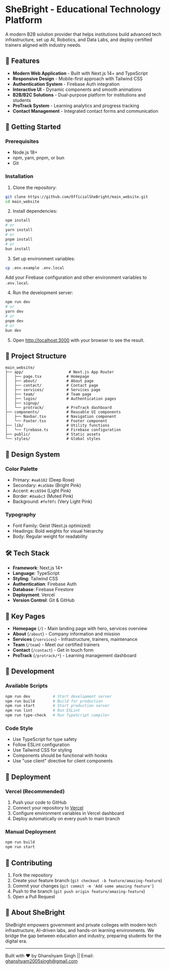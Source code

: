 # SheBright - Educational Technology Platform

A modern B2B solution provider that helps institutions build advanced tech infrastructure, set up AI, Robotics, and Data Labs, and deploy certified trainers aligned with industry needs.

## 🌟 Features

- **Modern Web Application** - Built with Next.js 14+ and TypeScript
- **Responsive Design** - Mobile-first approach with Tailwind CSS
- **Authentication System** - Firebase Auth integration
- **Interactive UI** - Dynamic components and smooth animations
- **B2B/B2C Solutions** - Dual-purpose platform for institutions and students
- **ProTrack System** - Learning analytics and progress tracking
- **Contact Management** - Integrated contact forms and communication

## 🚀 Getting Started

### Prerequisites

- Node.js 18+ 
- npm, yarn, pnpm, or bun
- Git

### Installation

1. Clone the repository:
```bash
git clone https://github.com/OfficialSheBright/main_website.git
cd main_website
```

2. Install dependencies:
```bash
npm install
# or
yarn install
# or
pnpm install
# or
bun install
```

3. Set up environment variables:
```bash
cp .env.example .env.local
```

Add your Firebase configuration and other environment variables to `.env.local`.

4. Run the development server:
```bash
npm run dev
# or
yarn dev
# or
pnpm dev
# or
bun dev
```

5. Open [http://localhost:3000](http://localhost:3000) with your browser to see the result.

## 📁 Project Structure

```
main_website/
├── app/                    # Next.js App Router
│   ├── page.tsx           # Homepage
│   ├── about/             # About page
│   ├── contact/           # Contact page
│   ├── services/          # Services page
│   ├── team/              # Team page
│   ├── login/             # Authentication pages
│   ├── signup/            
│   └── protrack/          # ProTrack dashboard
├── components/            # Reusable UI components
│   ├── Navbar.tsx         # Navigation component
│   └── Footer.tsx         # Footer component
├── lib/                   # Utility functions
│   └── firebase.ts        # Firebase configuration
├── public/                # Static assets
└── styles/                # Global styles
```

## 🎨 Design System

### Color Palette
- Primary: `#aa6182` (Deep Rose)
- Secondary: `#ca5b8e` (Bright Pink)
- Accent: `#cc6594` (Light Pink)
- Border: `#daabc3` (Muted Pink)
- Background: `#fef0fc` (Very Light Pink)

### Typography
- Font Family: Geist (Next.js optimized)
- Headings: Bold weights for visual hierarchy
- Body: Regular weight for readability

## 🛠️ Tech Stack

- **Framework**: Next.js 14+
- **Language**: TypeScript
- **Styling**: Tailwind CSS
- **Authentication**: Firebase Auth
- **Database**: Firebase Firestore
- **Deployment**: Vercel
- **Version Control**: Git & GitHub

## 📱 Key Pages

- **Homepage** (`/`) - Main landing page with hero, services overview
- **About** (`/about`) - Company information and mission
- **Services** (`/services`) - Infrastructure, trainers, maintenance
- **Team** (`/team`) - Meet our certified trainers
- **Contact** (`/contact`) - Get in touch form
- **ProTrack** (`/protrack/*`) - Learning management dashboard

## 🔧 Development

### Available Scripts

```bash
npm run dev          # Start development server
npm run build        # Build for production
npm run start        # Start production server
npm run lint         # Run ESLint
npm run type-check   # Run TypeScript compiler
```

### Code Style

- Use TypeScript for type safety
- Follow ESLint configuration
- Use Tailwind CSS for styling
- Components should be functional with hooks
- Use "use client" directive for client components

## 🚀 Deployment

### Vercel (Recommended)

1. Push your code to GitHub
2. Connect your repository to [Vercel](https://vercel.com)
3. Configure environment variables in Vercel dashboard
4. Deploy automatically on every push to main branch

### Manual Deployment

```bash
npm run build
npm run start
```

## 🤝 Contributing

1. Fork the repository
2. Create your feature branch (`git checkout -b feature/amazing-feature`)
3. Commit your changes (`git commit -m 'Add some amazing feature'`)
4. Push to the branch (`git push origin feature/amazing-feature`)
5. Open a Pull Request


## 🏢 About SheBright

SheBright empowers government and private colleges with modern tech infrastructure, AI-driven labs, and hands-on learning environments. We bridge the gap between education and industry, preparing students for the digital era.

---

Built with ❤️ by Ghanshyam Singh || Email: ghanshyam2005singh@gmail.com